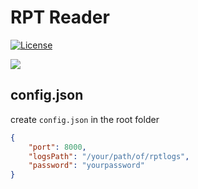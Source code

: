 # RPT Reader

[![License](https://img.shields.io/bower/l/bootstrap.svg)](/LICENSE)

<img src="https://github.com/xedom/rptTest/blob/master/interface.png" />

## config.json

create `config.json` in the root folder

```json
{
    "port": 8000,
    "logsPath": "/your/path/of/rptlogs",
    "password": "yourpassword"
}
```